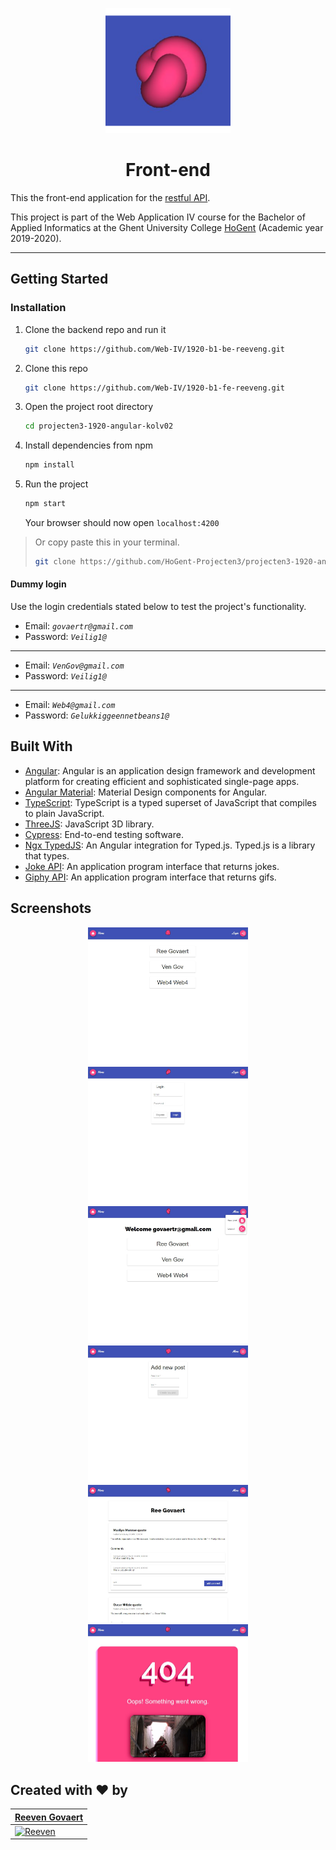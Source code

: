 <p align="center"><img src="./postit/src/android-chrome-256x256.png" width="200px"/></p>

<h1 align="center">Front-end</h1>

This the front-end application for the [restful API](https://github.com/Web-IV/1920-b1-be-reeveng).

This project is part of the Web Application IV course for the Bachelor of Applied Informatics at the Ghent University College [HoGent](https://www.hogent.be/en/) (Academic year 2019-2020).

---

## Getting Started

### Installation

1. Clone the backend repo and run it

   ```bash
   git clone https://github.com/Web-IV/1920-b1-be-reeveng.git
   ```

2. Clone this repo

   ```bash
   git clone https://github.com/Web-IV/1920-b1-fe-reeveng.git
   ```

3. Open the project root directory

   ```bash
   cd projecten3-1920-angular-kolv02
   ```

4. Install dependencies from npm

   ```bash
   npm install
   ```

5. Run the project

   ```bash
   npm start
   ```

   Your browser should now open `localhost:4200`

> Or copy paste this in your terminal.
>
> ```bash
> git clone https://github.com/HoGent-Projecten3/projecten3-1920-angular-kolv02 && cd projecten3-1920-angular-kolv02 && npm i && npm start
> ```

#### Dummy login

Use the login credentials stated below to test the project's functionality.

- Email: *`govaertr@gmail.com`*
- Password: *`Veilig1@`*

---

- Email: *`VenGov@gmail.com`*
- Password: *`Veilig1@`*

---

- Email: *`Web4@gmail.com`*
- Password: *`Gelukkiggeennetbeans1@`*

## Built With

- [Angular](https://angular.io): Angular is an application design framework and development platform for creating efficient and sophisticated single-page apps.
- [Angular Material](https://material.angular.io): Material Design components for Angular.
- [TypeScript](https://www.typescriptlang.org): TypeScript is a typed superset of JavaScript that compiles to plain JavaScript.
- [ThreeJS](https://threejs.org): JavaScript 3D library.
- [Cypress](https://www.cypress.io): End-to-end testing software.
- [Ngx TypedJS](https://github.com/thevladeffect/ngx-typed-js): An Angular integration for Typed.js. Typed.js is a library that types.
- [Joke API](http://www.official-joke-api.appspot.com): An application program interface that returns jokes.
- [Giphy API](https://developers.giphy.com): An application program interface that returns gifs.

## Screenshots
<p align="center">
    <img src="./imagesReadme/homepage.JPG?raw=true" width="256px">
    <img src="./imagesReadme/loginpage.JPG?raw=true" width="256px">
    <img src="./imagesReadme/homepageLoggedIn.JPG?raw=true" width="256px">
    <img src="./imagesReadme/newpostpage.JPG?raw=true" width="256px">
    <img src="./imagesReadme/profilepage.JPG?raw=true" width="256px">
    <img src="./imagesReadme/404page.JPG?raw=true" width="256px">
</p>

## Created with :heart: by
| <a href="https://github.com/reeveng" target="_blank">**Reeven Govaert**</a> | 
| --- | 
| [![Reeven](https://avatars3.githubusercontent.com/u/36441093?s=200)](https://github.com/reeveng)|
